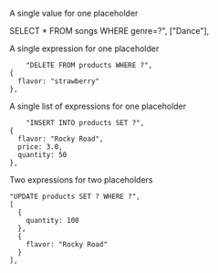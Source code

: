 A single value for one placeholder

SELECT * FROM songs WHERE genre=?", ["Dance"], 



A single expression for one placeholder

        "DELETE FROM products WHERE ?",
    {
      flavor: "strawberry"
    },


A single list of expressions for one placeholder

        "INSERT INTO products SET ?",
    {
      flavor: "Rocky Road",
      price: 3.0,
      quantity: 50
    },

Two expressions for two placeholders

    "UPDATE products SET ? WHERE ?",
    [
      {
        quantity: 100
      },
      {
        flavor: "Rocky Road"
      }
    ],



  